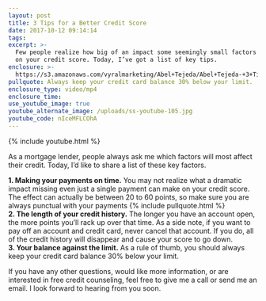 ```yaml
---
layout: post
title: 3 Tips for a Better Credit Score
date: 2017-10-12 09:14:14
tags:
excerpt: >-
  Few people realize how big of an impact some seemingly small factors can have
  on your credit score. Today, I’ve got a list of key tips.
enclosure: >-
  https://s3.amazonaws.com/vyralmarketing/Abel+Tejeda/Abel+Tejeda-+3+Tips+for+a+Better+Credit+Score.mp4
pullquote: Always keep your credit card balance 30% below your limit.
enclosure_type: video/mp4
enclosure_time:
use_youtube_image: true
youtube_alternate_image: /uploads/ss-youtube-105.jpg
youtube_code: nIceMFLCOhA
---
```



{% include youtube.html %}

As a mortgage lender, people always ask me which factors will most affect their credit. Today, I’d like to share a list of these key factors.

**1. Making your payments on time.** You may not realize what a dramatic impact missing even just a single payment can make on your credit score. The effect can actually be between 20 to 60 points, so make sure you are always punctual with your payments {% include pullquote.html %}<br>**2. The length of your credit history.** The longer you have an account open, the more points you’ll rack up over that time. As a side note, if you want to pay off an account and credit card, never cancel that account. If you do, all of the credit history will disappear and cause your score to go down.<br>**3. Your balance against the limit.** As a rule of thumb, you should always keep your credit card balance 30% below your limit.

If you have any other questions, would like more information, or are interested in free credit counseling, feel free to give me a call or send me an email. I look forward to hearing from you soon.